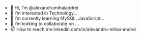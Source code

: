 - 👋 Hi, I’m @alexandrumihaiandrei
- 👀 I’m interested in Technology...
- 🌱 I’m currently learning MySQL, JavaScript...
- 💞️ I’m looking to collaborate on ...
- 📫 How to reach me linkedin.com/in/alexandru-mihai-andrei

<!---
alexandrumihaiandrei/alexandrumihaiandrei is a ✨ special ✨ repository because its `README.md` (this file) appears on your GitHub profile.
You can click the Preview link to take a look at your changes.
--->
